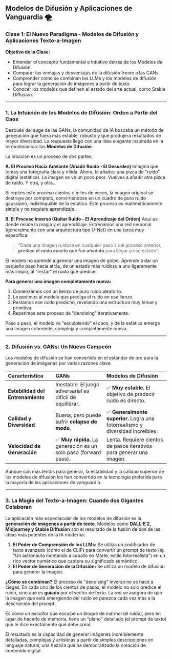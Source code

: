 ## Modelos de Difusión y Aplicaciones de Vanguardia 🌪️

### **Clase 1: El Nuevo Paradigma - Modelos de Difusión y Aplicaciones Texto-a-Imagen**

**Objetivo de la Clase:**

  * Entender el concepto fundamental e intuitivo detrás de los Modelos de Difusión.
  * Comparar las ventajas y desventajas de la difusión frente a las GANs.
  * Comprender cómo se combinan los LLMs y los modelos de difusión para lograr la generación de imágenes a partir de texto.
  * Conocer los modelos que definen el estado del arte actual, como Stable Diffusion.

-----

### **1. La Intuición de los Modelos de Difusión: Orden a Partir del Caos**

Después del auge de las GANs, la comunidad de IA buscaba un método de generación que fuera más estable, robusto y que produjera resultados de mayor diversidad. La respuesta llegó con una idea elegante inspirada en la termodinámica: los **Modelos de Difusión**.

La intuición es un proceso de dos partes:

**A. El Proceso Hacia Adelante (Añadir Ruido - El Desorden)**
Imagina que tomas una fotografía clara y nítida. Ahora, le añades una pizca de "ruido" digital (estática). La imagen se ve un poco peor. Vuelves a añadir otra pizca de ruido. Y otra, y otra...

Si repites este proceso cientos o miles de veces, la imagen original se destruye por completo, convirtiéndose en un cuadro de puro ruido gaussiano, indistinguible de la estática. Este proceso es matemáticamente simple y no requiere aprendizaje.

**B. El Proceso Inverso (Quitar Ruido - El Aprendizaje del Orden)**
Aquí es donde reside la magia y el aprendizaje. Entrenamos una red neuronal (generalmente con una arquitectura tipo U-Net) en una tarea muy específica:

> "Dada una imagen ruidosa en cualquier paso `t` del proceso anterior, **predice el ruido exacto que fue añadido** para llegar a ese estado".

El modelo no aprende a generar una imagen de golpe. Aprende a dar un pequeño paso hacia atrás, de un estado más ruidoso a uno ligeramente más limpio, al "restar" el ruido que predice.

**Para generar una imagen completamente nueva:**

1.  Comenzamos con un lienzo de puro ruido aleatorio.
2.  Le pedimos al modelo que prediga el ruido en ese lienzo.
3.  Restamos ese ruido predicho, revelando una estructura muy tenue y primitiva.
4.  Repetimos este proceso de "denoising" iterativamente.

Paso a paso, el modelo va "esculpiendo" el caos, y de la estática emerge una imagen coherente, compleja y completamente nueva.

-----

### **2. Difusión vs. GANs: Un Nuevo Campeón**

Los modelos de difusión se han convertido en el estándar de oro para la generación de imágenes por varias razones clave.

| Característica | **GANs** | **Modelos de Difusión** |
| :--- | :--- | :--- |
| **Estabilidad del Entrenamiento**| Inestable. El juego adversarial es difícil de equilibrar. | ✅ **Muy estable.** El objetivo de predecir ruido es directo. |
| **Calidad y Diversidad** | Buena, pero puede sufrir **colapso de modo**. | ✅ **Generalmente superior.** Logra una fotorrealismo y diversidad increíbles. |
| **Velocidad de Generación** | ✅ **Muy rápida.** La generación es un solo paso (forward pass). | Lenta. Requiere cientos de pasos iterativos para generar una imagen. |

Aunque son más lentos para generar, la estabilidad y la calidad superior de los modelos de difusión los han convertido en la tecnología preferida para la mayoría de las aplicaciones de vanguardia.

-----

### **3. La Magia del Texto-a-Imagen: Cuando dos Gigantes Colaboran**

La aplicación más espectacular de los modelos de difusión es la **generación de imágenes a partir de texto**. Modelos como **DALL-E 2, Midjourney y Stable Diffusion** son el resultado de la fusión de dos de las ideas más potentes de la IA moderna:

1.  **El Poder de Comprensión de los LLMs:** Se utiliza un codificador de texto avanzado (como el de CLIP) para convertir un prompt de texto (ej. "Un astronauta montando a caballo en Marte, estilo fotorrealista") en un rico vector numérico que captura su significado semántico.
2.  **El Poder de Generación de la Difusión:** Se utiliza un modelo de difusión para generar la imagen.

**¿Cómo se combinan?**
El proceso de "denoising" inverso no se hace a ciegas. En cada uno de los cientos de pasos, el modelo no solo predice el ruido, sino que es **guiado** por el vector de texto. La red se asegura de que la imagen que está emergiendo del ruido se parezca cada vez más a la descripción del prompt.

Es como un escultor que esculpe un bloque de mármol (el ruido), pero en lugar de hacerlo de memoria, tiene un "plano" detallado (el prompt de texto) que le dice exactamente qué debe crear.

El resultado es la capacidad de generar imágenes increíblemente detalladas, complejas y artísticas a partir de simples descripciones en lenguaje natural, una hazaña que ha democratizado la creación de contenido digital.